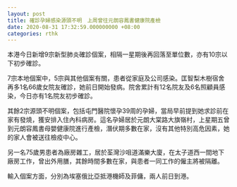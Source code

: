 ```yaml
---
layout: post
title: 確診孕婦感染源頭不明　上周曾往元朗容鳳書健康院產檢
date: 2020-08-31 17:32:59.000000000 +08:00
categories: rthk
---
```


本港今日新增9宗新型肺炎確診個案，相隔一星期後再回落至單位數，亦有10宗以下初步確診。

7宗本地個案中，5宗與其他個案有關，患者從家庭及公司感染。匡智梨木樹宿舍再多1名66歲女院友確診，她前日開始發病。院舍累計有12名院友及6名照顧員感染，今日亦有1名院友初步確診。

其餘2宗源頭不明個案，包括屯門醫院懷孕39周的孕婦，當局早前提到她求診前在家有發燒，獲安排入住內科病房。這名孕婦居於元朗大棠路大旗嶺村，上星期五曾到元朗容鳳書母嬰健康院進行產檢，潛伏期多數在家，沒有其他特別高危因素，她的家人會被送往檢疫中心。

另一名75歲男患者為廠房雜工，居於荃灣沙咀道滿樂大廈，在太子道西一間地下廠房工作，曾出外用膳，其餘時間多數在家，與患者一同工作的僱主將被隔離。

輸入個案方面，分別為埃塞俄比亞抵港機師及菲傭，兩人前日到港。
